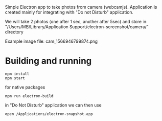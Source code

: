 Simple Electron app to take photos from camera (webcamjs). 
Application is created mainly for integrating with "Do not Disturb" application.

We will take 2 photos (one after 1 sec, another after 5sec) and store in "/Users/MB/Library/Application Support/electron-screenshot/camera/" directory

Example image file: cam_1566946799874.png

# Building and running

```
npm install
npm start
```

for native packages
```
npm run electron-build
```

in "Do Not Disturb" application we can then use 
```
open /Applications/electron-snapshot.app
```
